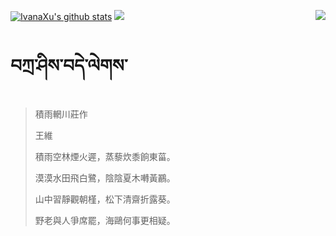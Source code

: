 [![IvanaXu's github stats](https://github-readme-stats.vercel.app/api?username=IvanaXu&show_icons=true&theme=vue-dark)](https://github.com/anuraghazra/github-readme-stats)
<img align="right" src="https://github-readme-stats.vercel.app/api/top-langs/?username=IvanaXu&langs_count=7&theme=graywhite" />
<img src="https://github-readme-stats.vercel.app/api/wakatime?username=IvanaXu&layout=compact&langs_count=6&theme=vue-dark&&custom_title=Programming Times(Jul 29 2021-)" />
# བཀྲ་ཤིས་བདེ་ལེགས་
> 積雨輞川莊作
> 
> 王維
> 
> 積雨空林煙火遲，蒸藜炊黍餉東菑。
> 
> 漠漠水田飛白鷺，陰陰夏木囀黃鸝。
> 
> 山中習靜觀朝槿，松下清齋折露葵。
> 
> 野老與人爭席罷，海鷗何事更相疑。
>